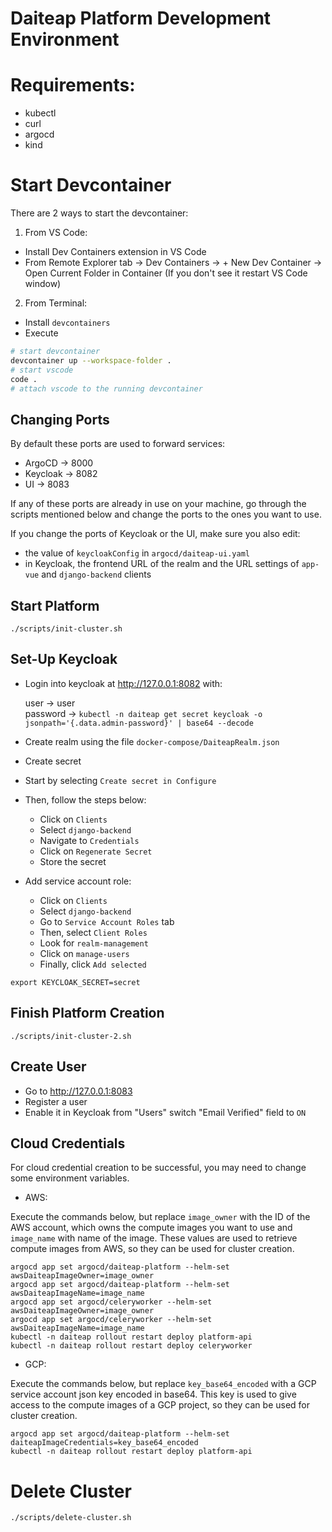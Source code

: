 # Daiteap Platform Development Environment

# Requirements:
- kubectl
- curl
- argocd
- kind

# Start Devcontainer
There are 2 ways to start the devcontainer:
1. From VS Code:
- Install Dev Containers extension in VS Code
- From Remote Explorer tab -> Dev Containers -> + New Dev Container -> Open Current Folder in Container (If you don't see it restart VS Code window)
2. From Terminal:
- Install `devcontainers`
- Execute
```sh
# start devcontainer
devcontainer up --workspace-folder .
# start vscode
code .
# attach vscode to the running devcontainer
```

## Changing Ports

By default these ports are used to forward services:
- ArgoCD -> 8000
- Keycloak -> 8082
- UI -> 8083

If any of these ports are already in use on your machine, go through the scripts mentioned below and change the ports to the ones you want to use.

If you change the ports of Keycloak or the UI, make sure you also edit:
- the value of `keycloakConfig` in `argocd/daiteap-ui.yaml`
- in Keycloak, the frontend URL of the realm and the URL settings of `app-vue` and `django-backend` clients

## Start Platform
```
./scripts/init-cluster.sh
```

## Set-Up Keycloak

- Login into keycloak at <http://127.0.0.1:8082> with:

    user -> user  
    password ->  `kubectl -n daiteap get secret keycloak -o jsonpath='{.data.admin-password}' | base64 --decode`

- Create realm using the file `docker-compose/DaiteapRealm.json`

- Create secret

- Start by selecting `Create secret in Configure`

- Then, follow the steps below:

  - Click on `Clients`
  - Select `django-backend`
  - Navigate to `Credentials`
  - Click on `Regenerate Secret`
  - Store the secret

- Add service account role:

  - Click on `Clients`
  - Select `django-backend`
  - Go to `Service Account Roles` tab
  - Then, select `Client Roles`
  - Look for `realm-management`
  - Click on `manage-users`
  - Finally, click `Add selected`


```
export KEYCLOAK_SECRET=secret
```

## Finish Platform Creation
```
./scripts/init-cluster-2.sh
```

## Create User
- Go to http://127.0.0.1:8083
- Register a user
- Enable it in Keycloak from "Users" switch "Email Verified" field to `ON`

## Cloud Credentials

For cloud credential creation to be successful, you may need to change some environment variables.

- AWS:

Execute the commands below, but replace `image_owner` with the ID of the AWS account, which owns the compute images you want to use and `image_name` with name of the image. These values are used to retrieve compute images from AWS, so they can be used for cluster creation.

```
argocd app set argocd/daiteap-platform --helm-set awsDaiteapImageOwner=image_owner
argocd app set argocd/daiteap-platform --helm-set awsDaiteapImageName=image_name
argocd app set argocd/celeryworker --helm-set awsDaiteapImageOwner=image_owner
argocd app set argocd/celeryworker --helm-set awsDaiteapImageName=image_name
kubectl -n daiteap rollout restart deploy platform-api
kubectl -n daiteap rollout restart deploy celeryworker
```

- GCP:

Execute the commands below, but replace `key_base64_encoded` with a GCP service account json key encoded in base64. This key is used to give access to the compute images of a GCP project, so they can be used for cluster creation.

```
argocd app set argocd/daiteap-platform --helm-set daiteapImageCredentials=key_base64_encoded
kubectl -n daiteap rollout restart deploy platform-api
```

# Delete Cluster
```
./scripts/delete-cluster.sh
```
